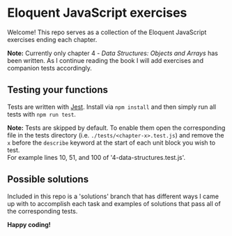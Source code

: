 # Eloquent JavaScript exercises
Welcome! This repo serves as a collection of the Eloquent JavaScript exercises ending each chapter.

**Note:** Currently only chapter 4 - *Data Structures: Objects and Arrays* has been written. As I continue reading the book I will add exercises and companion tests accordingly.

## Testing your functions
Tests are written with [Jest](https://jestjs.io/). Install via `npm install` and then simply run all tests with `npm run test`. 

**Note:** Tests are skipped by default. To enable them open the corresponding file in the tests directory (i.e. ```./tests/<chapter-x>.test.js```) and remove the `x` before the `describe` keyword at the start of each unit block you wish to test.  
For example lines 10, 51, and 100 of '4-data-structures.test.js'.

## Possible solutions
Included in this repo is a 'solutions' branch that has different ways I came up with to accomplish each task and examples of solutions that pass all of the corresponding tests.

**Happy coding!**
